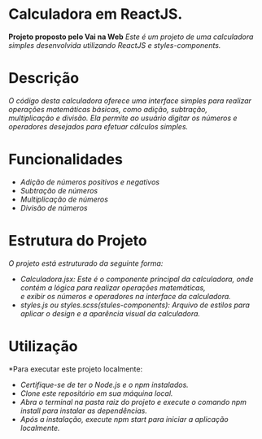 # Calculadora em ReactJS.

**Projeto proposto pelo Vai na Web**
*Este é um projeto de uma calculadora simples desenvolvida utilizando ReactJS e styles-components.*

# Descrição
*O código desta calculadora oferece uma interface simples para realizar operações matemáticas básicas, como adição, subtração,<br>
multiplicação e divisão. Ela permite ao usuário digitar os números e operadores desejados para efetuar cálculos simples.*

# Funcionalidades
- *Adição de números positivos e negativos<br>*
- *Subtração de números<br>*
- *Multiplicação de números<br>*
- *Divisão de números<br>*

# Estrutura do Projeto
*O projeto está estruturado da seguinte forma:<br>*

- *Calculadora.jsx: Este é o componente principal da calculadora, onde contém a lógica para realizar operações matemáticas,<br>
e exibir os números e operadores na interface da calculadora.<br>*
- *styles.js ou styles.scss(stules-components): Arquivo de estilos para aplicar o design e a aparência visual da calculadora.*

# Utilização
*Para executar este projeto localmente:<br>

- *Certifique-se de ter o Node.js e o npm instalados.<br>*
- *Clone este repositório em sua máquina local.<br>*
- *Abra o terminal na pasta raiz do projeto e execute o comando npm install para instalar as dependências.<br>*
- *Após a instalação, execute npm start para iniciar a aplicação localmente.<br>*

